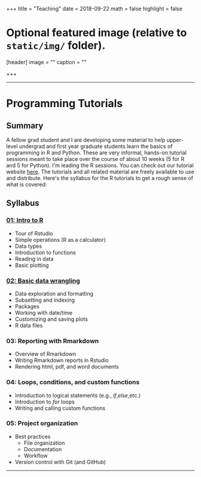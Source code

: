+++
title = "Teaching"
date = 2018-09-22
math = false
highlight = false

# Optional featured image (relative to `static/img/` folder).
[header]
image = ""
caption = ""

+++

***

# **Programming Tutorials**

## Summary

A fellow grad student and I are developing some material to help upper-level undergrad and first year graduate students learn the basics of programming in R and Python. These are very informal, hands-on tutorial sessions meant to take place over the course of about 10 weeks (5 for R and 5 for Python). I'm leading the R sessions. You can check out our tutorial website [here](https://christophrenkl.github.io/programming_tutorials/). The tutorials and all related material are freely available to use and distribute. Here's the syllabus for the R tutorials to get a rough sense of what is covered:

## Syllabus

### [01: Intro to R](https://christophrenkl.github.io/programming_tutorials/r-tutorial-01/)

* Tour of Rstudio  
* Simple operations (R as a calculator)  
* Data types  
* Introduction to functions  
* Reading in data  
* Basic plotting  

### [02: Basic data wrangling](https://christophrenkl.github.io/programming_tutorials/r-tutorial-02/)  

* Data exploration and formatting
* Subsetting and indexing
* Packages  
* Working with date/time
* Customizing and saving plots  
* R data files

### 03: Reporting with Rmarkdown

* Overview of Rmarkdown  
* Writing Rmarkdown reports in Rstudio  
* Rendering html, pdf, and word documents  

### 04: Loops, conditions, and custom functions

* Introduction to logical statements (e.g., _if_,_else_,etc.)
* Introduction to _for_ loops  
* Writing and calling custom functions  

### 05: Project organization

* Best practices  
  * File organization  
  * Documentation  
  * Workflow  
* Version control with Git (and GitHub)

***

